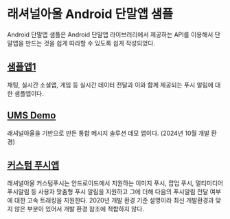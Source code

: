 # 래셔널아울 Android 단말앱 샘플
Android 단말앱 샘플은 Android 단말앱 라이브러리에서 제공하는 API를 이용해서 단말앱을 만드는 것을 쉽게 따라할 수 있도록 쉽게 작성되었다.

##  [샘플앱1](https://github.com/RationalOwl/rationalowl-sample/tree/master/device-app/android/sample1)

채팅, 실시간 소셜앱, 게임 등 실시간 데이터 전달과 이와 함께 제공되는 푸시 알림에 대한 샘플앱이다.

##  [UMS Demo](https://github.com/RationalOwl/rationalowl-sample/tree/master/device-app/android/umsDemo)

래셔널아울을 기반으로 만든 통합 메시지 솔루션 데모 앱이다. (2024년 10월 개발 환경)


##  [커스텀 푸시앱](https://github.com/RationalOwl/rationalowl-sample/tree/master/device-app/android/customPush)

래셔널아울 커스텀푸시는 안드로이드에서 지원하는 이미지 푸시, 팝업 푸시, 멀티미디어 푸시알림 등 사용자 맞춤형 푸시 알림을 지원하고
그에 더해 다음의 푸시알림 전달 여부에 대한 고속 트래킹을 지원한다. 2020년 개발 환경 기준 설명이라 최신 개발환경과 맞지 않은 부분이 있어서 개발 환경 참조에 적합하지 않다.
